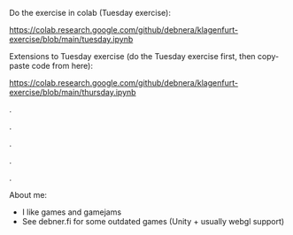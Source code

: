 Do the exercise in colab (Tuesday exercise):

https://colab.research.google.com/github/debnera/klagenfurt-exercise/blob/main/tuesday.ipynb

Extensions to Tuesday exercise (do the Tuesday exercise first, then copy-paste code from here):

https://colab.research.google.com/github/debnera/klagenfurt-exercise/blob/main/thursday.ipynb

.

.

.

.

.

About me:
- I like games and gamejams
- See debner.fi for some outdated games (Unity + usually webgl support)
